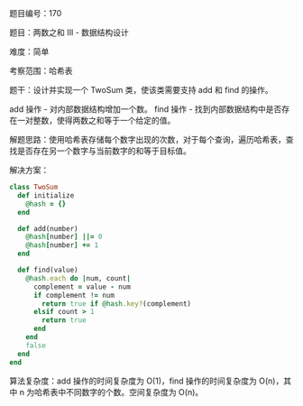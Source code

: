 题目编号：170

题目：两数之和 III - 数据结构设计

难度：简单

考察范围：哈希表

题干：设计并实现一个 TwoSum 类，使该类需要支持 add 和 find 的操作。

add 操作 - 对内部数据结构增加一个数。
find 操作 - 找到内部数据结构中是否存在一对整数，使得两数之和等于一个给定的值。

解题思路：使用哈希表存储每个数字出现的次数，对于每个查询，遍历哈希表，查找是否存在另一个数字与当前数字的和等于目标值。

解决方案：

```ruby
class TwoSum
  def initialize
    @hash = {}
  end

  def add(number)
    @hash[number] ||= 0
    @hash[number] += 1
  end

  def find(value)
    @hash.each do |num, count|
      complement = value - num
      if complement != num
        return true if @hash.key?(complement)
      elsif count > 1
        return true
      end
    end
    false
  end
end
```

算法复杂度：add 操作的时间复杂度为 O(1)，find 操作的时间复杂度为 O(n)，其中 n 为哈希表中不同数字的个数。空间复杂度为 O(n)。